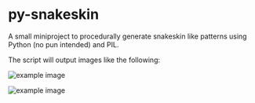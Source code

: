 py-snakeskin
============

A small miniproject to procedurally generate snakeskin like patterns using Python (no pun intended) and PIL. 

The script will output images like the following:

![example image](http://adrianherbez.net/snakes/001.jpg)

![example image](http://adrianherbez.net/snakes/005.jpg)

